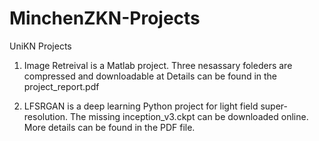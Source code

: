 # MinchenZKN-Projects
UniKN Projects

1. Image Retreival is a Matlab project. Three nesassary foleders are compressed and downloadable at
   Details can be found in the project_report.pdf
   
2. LFSRGAN is a deep learning Python project for light field super-resolution. The missing inception_v3.ckpt can be downloaded online. More details can be found in the PDF file.
